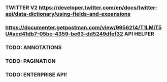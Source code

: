 ### TWITTER V2 https://developer.twitter.com/en/docs/twitter-api/data-dictionary/using-fields-and-expansions

### https://documenter.getpostman.com/view/9956214/T1LMiT5U#acd41db7-05bc-4359-be63-dd5249dfef32 API HELPER

### TODO: ANNOTATIONS
### TODO: PAGINATION
### TODO: ENTERPRISE API!
